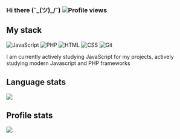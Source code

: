 ### Hi there (¯\_(ツ)_/¯) ![Profile views](https://gpvc.arturio.dev/ximik753)

## My stack
![JavaScript](https://img.shields.io/badge/-JavaScript-%23e9d54c?logo=javascript&logoColor=white&style=flat-square) ![PHP](https://img.shields.io/badge/-PHP-%238993be?logo=php&logoColor=white&style=flat-square) ![HTML](https://img.shields.io/badge/-HTML-%23de4b25?logo=html5&logoColor=white&style=flat-square) ![CSS](https://img.shields.io/badge/-CSS-%230174b8?logo=css3&logoColor=white&style=flat-square) ![Git](https://img.shields.io/badge/-Git-%23ea4f32?logo=git&logoColor=white&style=flat-square)

I am currently actively studying JavaScript for my projects, actively studying modern Javascript and PHP frameworks

## Language stats
<img src="https://github-readme-stats.vercel.app/api/top-langs/?username=ximik753">

## Profile stats
<img src="https://github-readme-stats.vercel.app/api?username=ximik753&show_icons=true&count_private=true">
